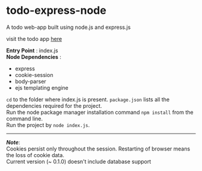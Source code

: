 # todo-express-node  
A todo web-app built using node.js and express.js  

visit the todo app [here](https://todo7.herokuapp.com)

**Entry Point** : index.js  
**Node Dependencies** :  
* express  
* cookie-session  
* body-parser  
* ejs templating engine  
  
`cd` to the folder where index.js is present. `package.json` lists all the dependencies required for the project.  
Run the node package manager installation command  `npm install` from the command line.  
Run the project by `node index.js`.  

---    
 ***Note***:  
 Cookies persist only throughout the session. Restarting of browser means the loss of cookie data.  
 Current version (~ 0.1.0) doesn't include database support
